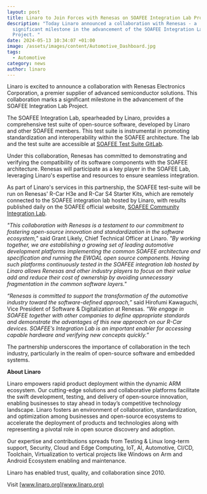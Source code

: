 ```yaml
---
layout: post
title: Linaro to Join Forces with Renesas on SOAFEE Integration Lab Project
description: "Today Linaro announced a collaboration with Renesas - a
  significant milestone in the advancement of the SOAFEE Integration Lab
  Project. "
date: 2024-05-13 10:34:07 +01:00
image: /assets/images/content/Automotive_Dashboard.jpg
tags:
  - Automotive
category: news
author: linaro
---
```

Linaro is excited to announce a collaboration with Renesas Electronics Corporation, a premier supplier of advanced semiconductor solutions. This collaboration marks a significant milestone in the advancement of the SOAFEE Integration Lab Project.

The SOAFEE Integration Lab, spearheaded by Linaro, provides a comprehensive test suite of open-source software, developed by Linaro and other SOAFEE members. This test suite is instrumental in promoting standardization and interoperability within the SOAFEE architecture. The lab and the test suite are accessible at [SOAFEE Test Suite GitLab](https://gitlab.com/soafee/soafee-test-suite).

Under this collaboration, Renesas has committed to demonstrating and verifying the compatibility of its software components with the SOAFEE architecture. Renesas will participate as a key player in the SOAFEE Lab, leveraging Linaro's expertise and resources to ensure seamless integration.

As part of Linaro's services in this partnership, the SOAFEE test-suite will be run on Renesas' R-Car H3e and R-Car S4 Starter Kits, which are remotely connected to the SOAFEE integration lab hosted by Linaro, with results published daily on the SOAFEE official website, [SOAFEE Community Integration Lab](https://www.soafee.io/community/integration-lab).

*"This collaboration with Renesas is a testament to our commitment to fostering open-source innovation and standardization in the software ecosystem,"* said Grant Likely, Chief Technical Officer at Linaro. *"By working together, we are establishing a growing set of leading automotive development platforms implementing the common SOAFEE architecture and specification and running the EWOAL open source components. Having such platforms continuously tested in the SOAFEE integration lab hosted by Linaro allows Renesas and other industry players to focus on their value add and reduce their cost of ownership by avoiding unnecessary fragmentation in the common software layers."*

*“Renesas is committed to support the transformation of the automotive industry toward the software-defined approach,”* said Hirofumi Kawaguchi, Vice President of Software & Digitalization at Renesas.
*“We engage in SOAFEE together with other companies to define appropriate standards and demonstrate the advantages of this new approach on our R-Car devices. SOAFEE’s Integration Lab is an important enabler for accessing capable hardware and verifying new concepts quickly.”*

The partnership underscores the importance of collaboration in the tech industry, particularly in the realm of open-source software and embedded systems.

**About Linaro**

Linaro empowers rapid product deployment within the dynamic ARM ecosystem. Our cutting-edge solutions and collaborative platforms facilitate the swift development, testing, and delivery of open-source innovation, enabling businesses to stay ahead in today’s competitive technology landscape.
Linaro fosters an environment of collaboration, standardization, and optimization among businesses and open-source ecosystems to accelerate the deployment of products and technologies along with representing a pivotal role in open source discovery and adoption.

Our expertise and contributions spreads from Testing & Linux long-term support, Security, Cloud and Edge Computing, IoT, AI, Automotive, CI/CD, Toolchain, Virtualization to vertical projects like Windows on Arm and Android Ecosystem enabling and maintenance.

Linaro has enabled trust, quality, and collaboration since 2010.

Visit [www.linaro.org](www.linaro.org)